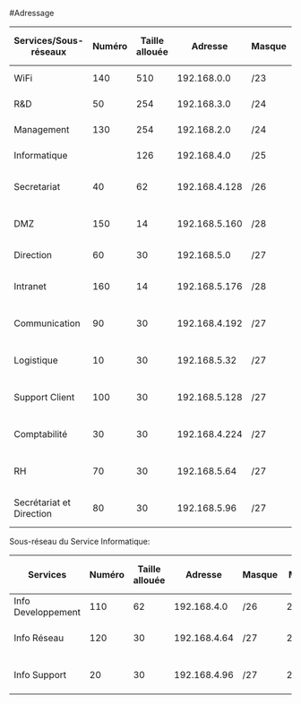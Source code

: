 #Adressage

|Services/Sous-réseaux|Numéro|Taille allouée|Adresse|Masque|Masque complet|Intervalle d'adresses disponibles|Adresse de Broadcast|
|-----------|-----------|--------------|-------|----|--------|----------------|---------|
|WiFi|140|510|192.168.0.0|/23|255.255.254.0|192.168.0.1 - 192.168.1.254|192.168.1.255|
|R&D|50|254|192.168.3.0|/24|255.255.255.0|192.168.3.1 - 192.168.3.254|192.168.3.255|
|Management|130|254|192.168.2.0|/24|255.255.255.0|192.168.2.1 - 192.168.2.254|192.168.2.255|
|Informatique||126|192.168.4.0|/25|255.255.255.128|192.168.4.1 - 192.168.4.126|192.168.4.127|
|Secretariat|40|62|192.168.4.128|/26|255.255.255.192|192.168.4.129 - 192.168.4.190|192.168.4.191|
|DMZ|150|14|192.168.5.160|/28|255.255.255.240|192.168.5.161 - 192.168.5.174|192.168.5.175|
|Direction|60|30|192.168.5.0|/27|255.255.255.224|192.168.5.1 - 192.168.5.30|192.168.5.31|
|Intranet|160|14|192.168.5.176|/28|255.255.255.240|192.168.5.177 - 192.168.5.190|192.168.5.191|
|Communication|90|30|192.168.4.192|/27|255.255.255.224|192.168.4.193 - 192.168.4.222|192.168.4.223|
|Logistique|10|30|192.168.5.32|/27|255.255.255.224|192.168.5.33 - 192.168.5.62|192.168.5.63|
|Support Client|100|30|192.168.5.128|/27|255.255.255.224|192.168.5.129 - 192.168.5.158|192.168.5.159|
|Comptabilité|30|30|192.168.4.224|/27|255.255.255.224|192.168.4.225 - 192.168.4.254|192.168.4.255|
|RH|70|30|192.168.5.64|/27|255.255.255.224|192.168.5.65 - 192.168.5.94|192.168.5.95|
Secrétariat et Direction|80|30|192.168.5.96|/27|255.255.255.224|192.168.5.97 - 192.168.5.126|192.168.5.127|

Sous-réseau du Service Informatique:

|Services|Numéro|Taille allouée|Adresse|Masque|Masque complet|Intervalle d'adresses disponibles|Adresse de Broadcast|
|-----------|-----------|--------------|-------|----|--------|----------------|---------|
|Info Developpement|110|62|192.168.4.0|/26|255.255.255.192|192.168.4.1 - 192.168.4.62|192.168.4.63|
|Info Réseau|120|30|192.168.4.64|/27|255.255.255.224|192.168.4.65 - 192.168.4.94|192.168.4.95|
|Info Support|20|30|192.168.4.96|/27|255.255.255.224|192.168.4.97 - 192.168.4.126|192.168.4.127|
